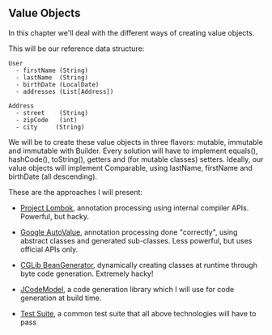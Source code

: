 Value Objects
-------------

In this chapter we'll deal with the different ways of creating value objects.

This will be our reference data structure:


    User
      - firstName (String)
      - lastName  (String)
      - birthDate (LocalDate)
      - addresses (List[Address])
    
    Address
      - street    (String)
      - zipCode   (int)
      - city     (String)

We will be to create these value objects in three flavors: mutable, immutable and immutable with Builder.
Every solution will have to implement equals(), hashCode(), toString(), getters and (for mutable classes) setters.
Ideally, our value objects will implement Comparable, using lastName, firstName and birthDate (all descending).

These are the approaches I will present:

- [Project Lombok](1_lombok), annotation processing using internal compiler APIs. Powerful, but hacky.
- [Google AutoValue](2_autovalue), annotation processing done "correctly", using abstract classes and
  generated sub-classes. Less powerful, but uses official APIs only.
- [CGLib BeanGenerator](3_cglib), dynamically creating classes at runtime through byte code generation.
  Extremely hacky!
- [JCodeModel](4_jcodemodel), a code generation library which I will use for code generation at build time.

- [Test Suite](x_tests), a common test suite that all above technologies will have to pass